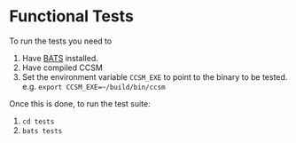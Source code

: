 Functional Tests
================

To run the tests you need to 
1. Have [BATS](https://github.com/bats-core/bats-core) installed.
1. Have compiled CCSM
1. Set the environment variable `CCSM_EXE` to point to the binary to be tested.  e.g. `export CCSM_EXE=~/build/bin/ccsm`

Once this is done, to run the test suite:

1. `cd tests`
1. `bats tests`